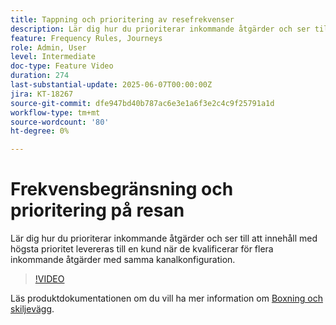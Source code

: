 ```yaml
---
title: Tappning och prioritering av resefrekvenser
description: Lär dig hur du prioriterar inkommande åtgärder och ser till att innehåll med högsta prioritet levereras till en kund när de kvalificerar för flera inkommande åtgärder med samma kanalkonfiguration.
feature: Frequency Rules, Journeys
role: Admin, User
level: Intermediate
doc-type: Feature Video
duration: 274
last-substantial-update: 2025-06-07T00:00:00Z
jira: KT-18267
source-git-commit: dfe947bd40b787ac6e3e1a6f3e2c4c9f25791a1d
workflow-type: tm+mt
source-wordcount: '80'
ht-degree: 0%

---
```



# Frekvensbegränsning och prioritering på resan

Lär dig hur du prioriterar inkommande åtgärder och ser till att innehåll med högsta prioritet levereras till en kund när de kvalificerar för flera inkommande åtgärder med samma kanalkonfiguration.

>[!VIDEO](https://video.tv.adobe.com/v/3435530/?learn=on&enablevpops)

Läs produktdokumentationen om du vill ha mer information om [Boxning och skiljevägg](https://experienceleague.adobe.com/sv/docs/journey-optimizer/using/conflict-prioritization/capping-rules/journey-capping).
